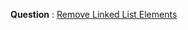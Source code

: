 **Question** : [Remove Linked List Elements](https://leetcode.com/problems/remove-linked-list-elements/)